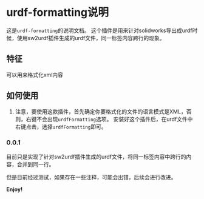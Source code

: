 # urdf-formatting说明

这是`urdf-formatting`的说明文档。
这个插件是用来针对solidworks导出成urdf时候，使用sw2urdf插件生成的urdf文件，同一标签内容跨行的现象。

## 特征

可以用来格式化xml内容



## 如何使用
1. 注意，要使用这款插件，首先确定你要格式化的文件的语言模式是XML，否则，右键不会出现`urdfFormatting`选项。
安装好这个插件后，在urdf文件中右键点击，选择`urdfFormatting`即可。

### 0.0.1

目前只是实现了针对sw2urdf插件生成的urdf文件，将同一标签内容中跨行的内容，合并到同一行。

但是目前经过测试，如果存在一些注释，可能会出错，后续会进行改进。


**Enjoy!**
